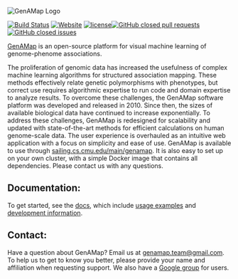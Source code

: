 ![GenAMap Logo](http://www.cs.cmu.edu/~blengeri/img/genamap_logo.png)

[![Build Status](http://ec2-52-201-224-46.compute-1.amazonaws.com:8080/buildStatus/icon?job=GenAMap_Master)](http://ec2-52-201-224-46.compute-1.amazonaws.com:8080/job/GenAMap_Master/)  [![Website](https://img.shields.io/website-up-down-green-red/http/genamap.github.io.svg)](http://sailing.cs.cmu.edu/main/genamap)
[![license](https://img.shields.io/github/license/mashape/apistatus.svg)]()[![GitHub closed pull requests](https://img.shields.io/github/issues-pr-closed/cdnjs/cdnjs.svg)](https://github.com/blengerich/GenAMap/pulls)[![GitHub closed issues](https://img.shields.io/github/issues-closed/badges/shields.svg)](https://github.com/blengerich/GenAMap/issues)

[GenAMap](http://www.sailing.cs.cmu.edu/main/genamap/) is an open-source platform for visual machine learning of genome-phenome associations.

The proliferation of genomic data has increased the usefulness of complex machine learning algorithms for structured association mapping. These methods effectively relate genetic polymorphisms with phenotypes, but correct use requires algorithmic expertise to run code and domain expertise to analyze results. To overcome these challenges, the GenAMap software platform was developed and released in 2010. Since then, the sizes of available biological data have continued to increase exponentially. To address these challenges, GenAMap is redesigned for scalability and updated with state-of-the-art methods for efficient calculations on human genome-scale data. The user experience is overhauled as an intuitive web application with a focus on simplicity and ease of use. GenAMap is available to use through [sailing.cs.cmu.edu/main/genamap](http://sailing.cs.cmu.edu/main/genamap). It is also easy to set up on your own cluster, with a simple Docker image that contains all dependencies. Please contact us with any questions.


## Documentation:
To get started, see the [docs](https://github.com/blengerich/GenAMap/tree/master/Documentation), which include [usage examples](https://github.com/blengerich/GenAMap/tree/master/Documentation/ExampleData) and [development information](https://github.com/blengerich/GenAMap/tree/master/Documentation/Development).

## Contact:
Have a question about GenAMap? Email us at genamap.team@gmail.com. To help us to get to know you better, please provide your name and affiliation when requesting support. We also have a [Google group](https://groups.google.com/forum/#!forum/genamap-users) for users.
